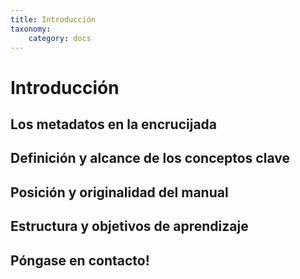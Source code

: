 ```yaml
---
title: Introducción
taxonomy:
    category: docs
---
```


# Introducción


## Los metadatos en la encrucijada

## Definición y alcance de los conceptos clave

## Posición y originalidad del manual

## Estructura y objetivos de aprendizaje

## Póngase en contacto!
